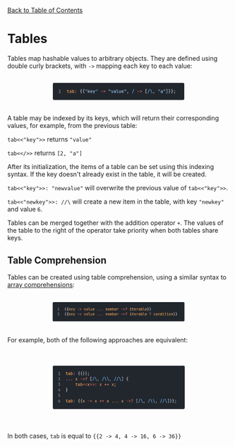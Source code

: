 [Back to Table of Contents](../README.md#table-of-contents)

# Tables

Tables map hashable values to arbitrary objects.
They are defined using double curly brackets, with `->` mapping each key to each value:

<p align="left">
    <img src="images/11table.png" style="transform: scale(0.6)">
</p>

A table may be indexed by its keys, which will return their corresponding values, for example, from the previous table:

`tab<<"key">>` returns `"value"`

`tab<</>>` returns `[2, "a"]`

After its initialization, the items of a table can be set using this indexing syntax.
If the key doesn't already exist in the table, it will be created.

`tab<<"key">>: "newvalue"` will overwrite the previous value of `tab<<"key">>`.

`tab<<"newkey">>: //\` will create a new item in the table, with key `"newkey"` and value `6`.

Tables can be merged together with the addition operator `+`.
The values of the table to the right of the operator take priority when both tables share keys.

## Table Comprehension

Tables can be created using table comprehension, using a similar syntax to [array comprehensions](04arrays.md#array-comprehension):

<p align="left">
    <img src="images/12tablecomprehension.png" style="transform: scale(0.6)">
</p>

For example, both of the following approaches are equivalent:

<p align="left">
    <img src="images/13tablecomprehension.png" style="transform: scale(0.6)">
</p>

In both cases, `tab` is equal to `{{2 -> 4, 4 -> 16, 6 -> 36}}`
